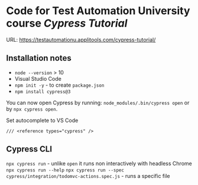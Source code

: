 # Code for Test Automation University course *Cypress Tutorial*


URL: https://testautomationu.applitools.com/cypress-tutorial/

## Installation notes
- `node --version` > 10
- Visual Studio Code
- `npm init -y` - to create `package.json`
- `npm install cypress@3`


You can now open Cypress by running: `node_modules/.bin/cypress open` or by `npx cypress open`.


Set autocomplete to VS Code

`/// <reference types="cypress" />`

## Cypress CLI

`npx cypress run` - unlike `open` it runs non interactively with headless Chrome
`npx cypress run --help`
`npx cypress run --spec cypress/integration/todomvc-actions.spec.js` - runs a specific file